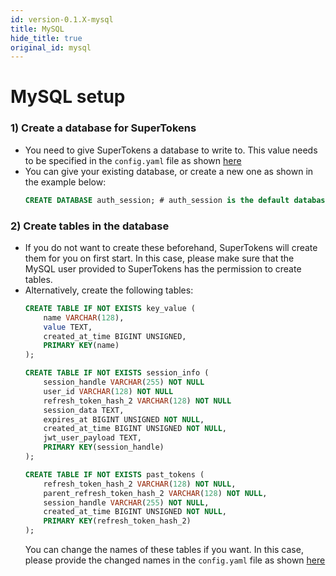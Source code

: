 ```yaml
---
id: version-0.1.X-mysql
title: MySQL
hide_title: true
original_id: mysql
---
```


# MySQL setup

### 1) Create a database for SuperTokens
- You need to give SuperTokens a database to write to. This value needs to be specified in the ```config.yaml``` file as shown [here](../../configuration/database/mysql)
- You can give your existing database, or create a new one as shown in the example below:
    ```sql
    CREATE DATABASE auth_session; # auth_session is the default database name
    ```

### 2) Create tables in the database
- If you do not want to create these beforehand, SuperTokens will create them for you on first start. In this case, please make sure that the MySQL user provided to SuperTokens has the permission to create tables.
- Alternatively, create the following tables:
    ```sql
    CREATE TABLE IF NOT EXISTS key_value (
        name VARCHAR(128),
        value TEXT,
        created_at_time BIGINT UNSIGNED,
        PRIMARY KEY(name)
    );

    CREATE TABLE IF NOT EXISTS session_info (
        session_handle VARCHAR(255) NOT NULL
        user_id VARCHAR(128) NOT NULL
        refresh_token_hash_2 VARCHAR(128) NOT NULL
        session_data TEXT,
        expires_at BIGINT UNSIGNED NOT NULL,
        created_at_time BIGINT UNSIGNED NOT NULL,
        jwt_user_payload TEXT,
        PRIMARY KEY(session_handle)
    );

    CREATE TABLE IF NOT EXISTS past_tokens (
        refresh_token_hash_2 VARCHAR(128) NOT NULL,
        parent_refresh_token_hash_2 VARCHAR(128) NOT NULL,
        session_handle VARCHAR(255) NOT NULL,
        created_at_time BIGINT UNSIGNED NOT NULL,
        PRIMARY KEY(refresh_token_hash_2)
    );
    ```
    You can change the names of these tables if you want. In this case, please provide the changed names in the ```config.yaml``` file as shown [here](../../configuration/database/mysql)

